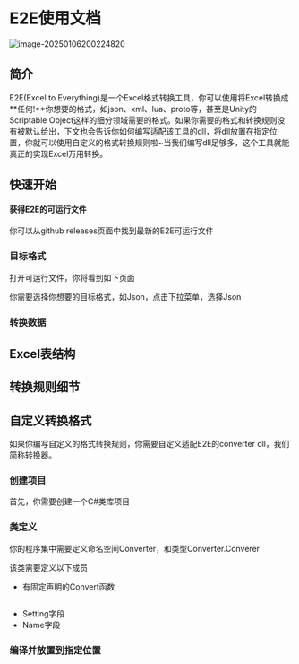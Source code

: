 # E2E使用文档

![image-20250106200224820](https://tuchuange.oss-cn-beijing.aliyuncs.com/img/image-20250106200224820.png)

## 简介

E2E(Excel to Everything)是一个Excel格式转换工具，你可以使用将Excel转换成**任何!**你想要的格式，如json、xml、lua、proto等，甚至是Unity的Scriptable Object这样的细分领域需要的格式。如果你需要的格式和转换规则没有被默认给出，下文也会告诉你如何编写适配该工具的dll，将dll放置在指定位置，你就可以使用自定义的格式转换规则啦~当我们编写dll足够多，这个工具就能真正的实现Excel万用转换。

## 快速开始

#### 获得E2E的可运行文件

你可以从github releases页面中找到最新的E2E可运行文件

### 目标格式

打开可运行文件，你将看到如下页面

你需要选择你想要的目标格式，如Json，点击下拉菜单，选择Json

### 转换数据

## Excel表结构

## 转换规则细节

## 自定义转换格式

如果你编写自定义的格式转换规则，你需要自定义适配E2E的converter dll，我们简称转换器。

### 创建项目

首先，你需要创建一个C#类库项目

### 类定义

你的程序集中需要定义命名空间Converter，和类型Converter.Converer

该类需要定义以下成员

- 有固定声明的Convert函数

```C#

```

- Setting字段
- Name字段

### 编译并放置到指定位置


